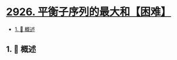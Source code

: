 # [2926. 平衡子序列的最大和【困难】](https://github.com/tnotesjs/TNotes.leetcode/tree/main/notes/2926.%20%E5%B9%B3%E8%A1%A1%E5%AD%90%E5%BA%8F%E5%88%97%E7%9A%84%E6%9C%80%E5%A4%A7%E5%92%8C%E3%80%90%E5%9B%B0%E9%9A%BE%E3%80%91)

<!-- region:toc -->

- [1. 📝 概述](#1--概述)

<!-- endregion:toc -->

## 1. 📝 概述
